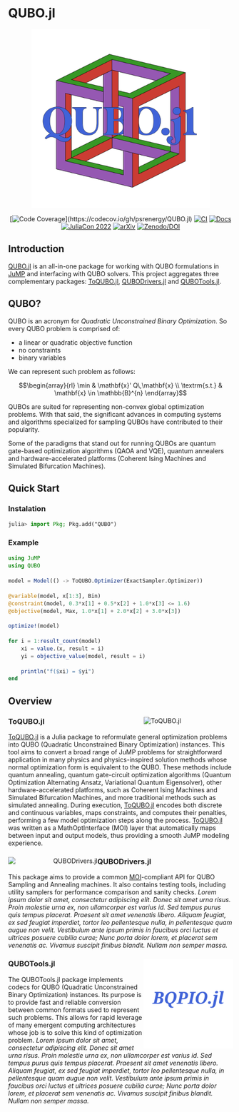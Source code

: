 # QUBO.jl

<div align="center">
<a href="/docs/src/assets/">
    <img src="/docs/src/assets/logo.svg" width=400px alt="QUBO.jl" />
</a>

[![Code Coverage](https://codecov.io/gh/psrenergy/QUBO.jl/branch/master/graph/badge.svg?token=ECM5OQ9T67")](https://codecov.io/gh/psrenergy/QUBO.jl)
[![CI](https://github.com/psrenergy/QUBO.jl/actions/workflows/ci.yml/badge.svg?branch=master)](https://github.com/psrenergy/QUBO.jl/actions/workflows/ci.yml)
[![Docs](https://img.shields.io/badge/docs-dev-blue.svg)](https://psrenergy.github.io/QUBO.jl/QUBO.jl/dev)
[![JuliaCon 2022](https://img.shields.io/badge/JuliaCon-2022-9558b2)](https://www.youtube.com/watch?v=OTmzlTbqdNo)
[![arXiv](https://img.shields.io/badge/arXiv-2307.02577-b31b1b.svg)](https://arxiv.org/abs/2307.02577)
[![Zenodo/DOI](https://zenodo.org/badge/614041491.svg)](https://zenodo.org/badge/latestdoi/614041491)
</div>

## Introduction

[QUBO.jl](https://github.com/psrenergy/QUBO.jl) is an all-in-one package for working with QUBO formulations in [JuMP](https://github.com/jump-dev/JuMP.jl) and interfacing with QUBO solvers. This project aggregates three complementary packages: [ToQUBO.jl](https://github.com/psrenergy/ToQUBO.jl), [QUBODrivers.jl](https://github.com/psrenergy/QUBODrivers.jl) and [QUBOTools.jl](https://github.com/psrenergy/QUBOTools.jl).

## QUBO?

QUBO is an acronym for *Quadratic Unconstrained Binary Optimization*. So every QUBO problem is comprised of:

- a linear or quadratic objective function
- no constraints
- binary variables

We can represent such problem as follows:

```math
\begin{array}{rl}
   \min          & \mathbf{x}' Q\,\mathbf{x} \\
   \textrm{s.t.} & \mathbf{x} \in \mathbb{B}^{n}
\end{array}
```

QUBOs are suited for representing non-convex global optimization problems.
With that said, the significant advances in computing systems and algorithms specialized for sampling QUBOs have contributed to their popularity.

Some of the paradigms that stand out for running QUBOs are quantum gate-based optimization algorithms (QAOA and VQE), quantum annealers and hardware-accelerated platforms (Coherent Ising Machines and Simulated Bifurcation Machines).


## Quick Start

### Instalation

```julia
julia> import Pkg; Pkg.add("QUBO")
```

### Example

```julia
using JuMP
using QUBO

model = Model(() -> ToQUBO.Optimizer(ExactSampler.Optimizer))

@variable(model, x[1:3], Bin)
@constraint(model, 0.3*x[1] + 0.5*x[2] + 1.0*x[3] <= 1.6)
@objective(model, Max, 1.0*x[1] + 2.0*x[2] + 3.0*x[3])

optimize!(model)

for i = 1:result_count(model)
    xi = value.(x, result = i)
    yi = objective_value(model, result = i)

    println("f($xi) = $yi")
end

```

## Overview

<div align="left">
<a href="https://github.com/psrenergy/ToQUBO.jl">
<img width="200px" src="https://raw.githubusercontent.com/psrenergy/ToQUBO.jl/master/docs/src/assets/logo.svg" alt="ToQUBO.jl" align="right" />
</a>
<div align="left">

### ToQUBO.jl

[ToQUBO.jl](https://github.com/psrenergy/ToQUBO.jl) is a Julia package to reformulate general optimization problems into QUBO (Quadratic Unconstrained Binary Optimization) instances.
This tool aims to convert a broad range of JuMP problems for straightforward application in many physics and physics-inspired solution methods whose normal optimization form is equivalent to the QUBO.
These methods include quantum annealing, quantum gate-circuit optimization algorithms (Quantum Optimization Alternating Ansatz, Variational Quantum Eigensolver), other hardware-accelerated platforms, such as Coherent Ising Machines and Simulated Bifurcation Machines, and more traditional methods such as simulated annealing.
During execution, [ToQUBO.jl](https://github.com/psrenergy/ToQUBO.jl) encodes both discrete and continuous variables, maps constraints, and computes their penalties, performing a few model optimization steps along the process.
[ToQUBO.jl](https://github.com/psrenergy/ToQUBO.jl) was written as a MathOptInterface (MOI) layer that automatically maps between input and output models, thus providing a smooth JuMP modeling experience.

<div>
</div>

<div align="right">
<a href="https://github.com/psrenergy/QUBODrivers.jl">
    <img width="200px" src="https://raw.githubusercontent.com/psrenergy/QUBODrivers.jl/master/docs/src/assets/logo.svg" alt="QUBODrivers.jl" align="left" />
</a>
<div align="left">

### QUBODrivers.jl

This package aims to provide a common [MOI](https://github.com/jump-dev/MathOptInterface.jl)-compliant API for QUBO Sampling and Annealing machines.
It also contains testing tools, including utility samplers for performance comparison and sanity checks.
*Lorem ipsum dolor sit amet, consectetur adipiscing elit. Donec sit amet urna risus. Proin molestie urna ex, non ullamcorper est varius id. Sed tempus purus quis tempus placerat. Praesent sit amet venenatis libero. Aliquam feugiat, ex sed feugiat imperdiet, tortor leo pellentesque nulla, in pellentesque quam augue non velit. Vestibulum ante ipsum primis in faucibus orci luctus et ultrices posuere cubilia curae; Nunc porta dolor lorem, et placerat sem venenatis ac. Vivamus suscipit finibus blandit. Nullam non semper massa.*

<div>
</div>

<div align="left">
<a href="https://github.com/psrenergy/QUBOTools.jl">
    <img width="200px" src="https://raw.githubusercontent.com/psrenergy/QUBOTools.jl/main/docs/src/assets/logo.svg" alt="QUBOTools.jl" align="right" />
</a>
</a>
<div align="left">

### QUBOTools.jl

The QUBOTools.jl package implements codecs for QUBO (Quadratic Unconstrained Binary Optimization) instances. Its purpose is to provide fast and reliable conversion between common formats used to represent such problems. This allows for rapid leverage of many emergent computing architectures whose job is to solve this kind of optimization problem.
*Lorem ipsum dolor sit amet, consectetur adipiscing elit. Donec sit amet urna risus. Proin molestie urna ex, non ullamcorper est varius id. Sed tempus purus quis tempus placerat. Praesent sit amet venenatis libero. Aliquam feugiat, ex sed feugiat imperdiet, tortor leo pellentesque nulla, in pellentesque quam augue non velit. Vestibulum ante ipsum primis in faucibus orci luctus et ultrices posuere cubilia curae; Nunc porta dolor lorem, et placerat sem venenatis ac. Vivamus suscipit finibus blandit. Nullam non semper massa.*

<div>
</div>
